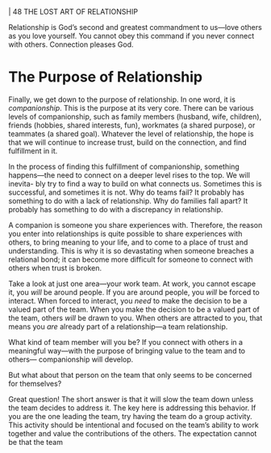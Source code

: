 | 48 THE LOST ART OF RELATIONSHIP

Relationship is God’s second and greatest commandment to us—love
others as you love yourself. You cannot obey this command if you never connect
with others. Connection pleases God.

# The Purpose of Relationship

Finally, we get down to the purpose of relationship. In one word, it is
_companionship_. This is the purpose at its very core. There can be various levels
of companionship, such as family members (husband, wife, children), friends
(hobbies, shared interests, fun), workmates (a shared purpose), or teammates (a
shared goal). Whatever the level of relationship, the hope is that we will continue
to increase trust, build on the connection, and find fulfillment in it.

In the process of finding this fulfillment of companionship, something
happens—the need to connect on a deeper level rises to the top. We will inevita-
bly try to find a way to build on what connects us. Sometimes this is successful,
and sometimes it is not. Why do teams fail? It probably has something to do with
a lack of relationship. Why do families fall apart? It probably has something to
do with a discrepancy in relationship.

A companion is someone you share experiences with. Therefore, the reason
you enter into relationships is quite possible to share experiences with others, to
bring meaning to your life, and to come to a place of trust and understanding.
This is why it is so devastating when someone breaches a relational bond; it can
become more difficult for someone to connect with others when trust is broken.

Take a look at just one area—your work team. At work, you cannot escape
it, you _will_ be around people. If you are around people, you _will_ be forced to
interact. When forced to interact, you _need_ to make the decision to be a valued
part of the team. When you make the decision to be a valued part of the team,
others _will_ be drawn to you. When others are attracted to you, that means you
_are_ already part of a relationship—a team relationship.

What kind of team member will you be? If you connect with others in a
meaningful way—with the purpose of bringing value to the team and to others—
companionship will develop.

But what about that person on the team that only seems to be concerned
for themselves?

Great question! The short answer is that it will slow the team down unless
the team decides to address it. The key here is addressing this behavior. If you are
the one leading the team, try having the team do a group activity. This activity
should be intentional and focused on the team’s ability to work together and
value the contributions of the others. The expectation cannot be that the team

